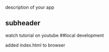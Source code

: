 description of your app
## subheader
watch tutorial on youtube
##local development

added index.html to browser